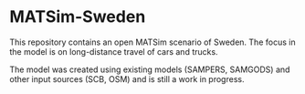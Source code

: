 # MATSim-Sweden

This repository contains an open MATSim scenario of Sweden. The focus in the model is on long-distance travel of cars and trucks.

The model was created using existing models (SAMPERS, SAMGODS) and other input sources (SCB, OSM) and is still a work in progress. 
